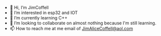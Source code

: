 - 👋 Hi, I’m JimCoffell
- 👀 I’m interested in esp32 and IOT
- 🌱 I’m currently learning C++
- 💞️ I’m looking to collaborate on almost nothing because I'm still learning.
- 📫 How to reach me at me email of JimAliceCoffell@aol.com

<!---
JimCoffell/JimCoffell is a ✨ special ✨ repository because its `README.md` (this file) appears on your GitHub profile.
You can click the Preview link to take a look at your changes.
--->

